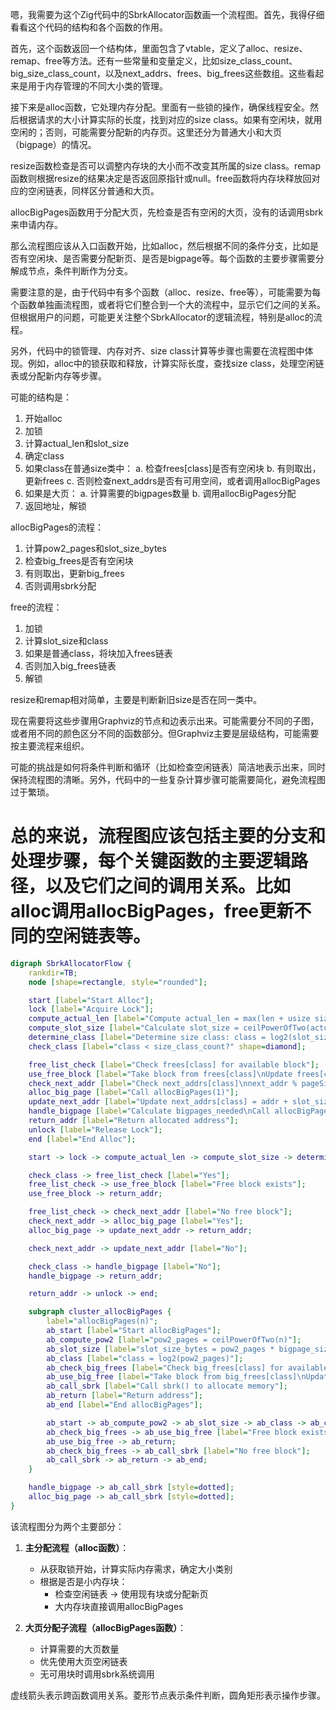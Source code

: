 嗯，我需要为这个Zig代码中的SbrkAllocator函数画一个流程图。首先，我得仔细看看这个代码的结构和各个函数的作用。

首先，这个函数返回一个结构体，里面包含了vtable，定义了alloc、resize、remap、free等方法。还有一些常量和变量定义，比如size_class_count、big_size_class_count，以及next_addrs、frees、big_frees这些数组。这些看起来是用于内存管理的不同大小类的管理。

接下来是alloc函数，它处理内存分配。里面有一些锁的操作，确保线程安全。然后根据请求的大小计算实际的长度，找到对应的size class。如果有空闲块，就用空闲的；否则，可能需要分配新的内存页。这里还分为普通大小和大页（bigpage）的情况。

resize函数检查是否可以调整内存块的大小而不改变其所属的size class。remap函数则根据resize的结果决定是否返回原指针或null。free函数将内存块释放回对应的空闲链表，同样区分普通和大页。

allocBigPages函数用于分配大页，先检查是否有空闲的大页，没有的话调用sbrk来申请内存。

那么流程图应该从入口函数开始，比如alloc，然后根据不同的条件分支，比如是否有空闲块、是否需要分配新页、是否是bigpage等。每个函数的主要步骤需要分解成节点，条件判断作为分支。

需要注意的是，由于代码中有多个函数（alloc、resize、free等），可能需要为每个函数单独画流程图，或者将它们整合到一个大的流程中，显示它们之间的关系。但根据用户的问题，可能更关注整个SbrkAllocator的逻辑流程，特别是alloc的流程。

另外，代码中的锁管理、内存对齐、size class计算等步骤也需要在流程图中体现。例如，alloc中的锁获取和释放，计算实际长度，查找size class，处理空闲链表或分配新内存等步骤。

可能的结构是：

1. 开始alloc
2. 加锁
3. 计算actual_len和slot_size
4. 确定class
5. 如果class在普通size类中：
   a. 检查frees[class]是否有空闲块
   b. 有则取出，更新frees
   c. 否则检查next_addrs是否有可用空间，或者调用allocBigPages
6. 如果是大页：
   a. 计算需要的bigpages数量
   b. 调用allocBigPages分配
7. 返回地址，解锁

allocBigPages的流程：
1. 计算pow2_pages和slot_size_bytes
2. 检查big_frees是否有空闲块
3. 有则取出，更新big_frees
4. 否则调用sbrk分配

free的流程：
1. 加锁
2. 计算slot_size和class
3. 如果是普通class，将块加入frees链表
4. 否则加入big_frees链表
5. 解锁

resize和remap相对简单，主要是判断新旧size是否在同一类中。

现在需要将这些步骤用Graphviz的节点和边表示出来。可能需要分不同的子图，或者用不同的颜色区分不同的函数部分。但Graphviz主要是层级结构，可能需要按主要流程来组织。

可能的挑战是如何将条件判断和循环（比如检查空闲链表）简洁地表示出来，同时保持流程图的清晰。另外，代码中的一些复杂计算步骤可能需要简化，避免流程图过于繁琐。

总的来说，流程图应该包括主要的分支和处理步骤，每个关键函数的主要逻辑路径，以及它们之间的调用关系。比如alloc调用allocBigPages，free更新不同的空闲链表等。
================================================
```dot
digraph SbrkAllocatorFlow {
    rankdir=TB;
    node [shape=rectangle, style="rounded"];

    start [label="Start Alloc"];
    lock [label="Acquire Lock"];
    compute_actual_len [label="Compute actual_len = max(len + usize size, alignment)"];
    compute_slot_size [label="Calculate slot_size = ceilPowerOfTwo(actual_len)"];
    determine_class [label="Determine size class: class = log2(slot_size) - min_class"];
    check_class [label="class < size_class_count?" shape=diamond];

    free_list_check [label="Check frees[class] for available block"];
    use_free_block [label="Take block from frees[class]\nUpdate frees[class]"];
    check_next_addr [label="Check next_addrs[class]\nnext_addr % pageSize == 0?" shape=diamond];
    alloc_big_page [label="Call allocBigPages(1)"];
    update_next_addr [label="Update next_addrs[class] = addr + slot_size"];
    handle_bigpage [label="Calculate bigpages_needed\nCall allocBigPages(bigpages_needed)"];
    return_addr [label="Return allocated address"];
    unlock [label="Release Lock"];
    end [label="End Alloc"];

    start -> lock -> compute_actual_len -> compute_slot_size -> determine_class -> check_class;

    check_class -> free_list_check [label="Yes"];
    free_list_check -> use_free_block [label="Free block exists"];
    use_free_block -> return_addr;

    free_list_check -> check_next_addr [label="No free block"];
    check_next_addr -> alloc_big_page [label="Yes"];
    alloc_big_page -> update_next_addr -> return_addr;

    check_next_addr -> update_next_addr [label="No"];

    check_class -> handle_bigpage [label="No"];
    handle_bigpage -> return_addr;

    return_addr -> unlock -> end;

    subgraph cluster_allocBigPages {
        label="allocBigPages(n)";
        ab_start [label="Start allocBigPages"];
        ab_compute_pow2 [label="pow2_pages = ceilPowerOfTwo(n)"];
        ab_slot_size [label="slot_size_bytes = pow2_pages * bigpage_size"];
        ab_class [label="class = log2(pow2_pages)"];
        ab_check_big_frees [label="Check big_frees[class] for available block"];
        ab_use_big_free [label="Take block from big_frees[class]\nUpdate big_frees[class]"];
        ab_call_sbrk [label="Call sbrk() to allocate memory"];
        ab_return [label="Return address"];
        ab_end [label="End allocBigPages"];

        ab_start -> ab_compute_pow2 -> ab_slot_size -> ab_class -> ab_check_big_frees;
        ab_check_big_frees -> ab_use_big_free [label="Free block exists"];
        ab_use_big_free -> ab_return;
        ab_check_big_frees -> ab_call_sbrk [label="No free block"];
        ab_call_sbrk -> ab_return -> ab_end;
    }

    handle_bigpage -> ab_call_sbrk [style=dotted];
    alloc_big_page -> ab_call_sbrk [style=dotted];
}
``` 

该流程图分为两个主要部分：
1. **主分配流程（alloc函数）**：
   - 从获取锁开始，计算实际内存需求，确定大小类别
   - 根据是否是小内存块：
     - 检查空闲链表 → 使用现有块或分配新页
     - 大内存块直接调用allocBigPages

2. **大页分配子流程（allocBigPages函数）**：
   - 计算需要的大页数量
   - 优先使用大页空闲链表
   - 无可用块时调用sbrk系统调用

虚线箭头表示跨函数调用关系。菱形节点表示条件判断，圆角矩形表示操作步骤。
